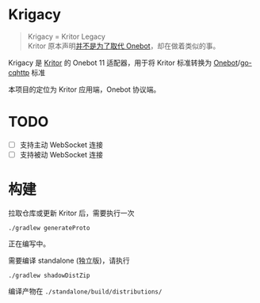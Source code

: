 # Krigacy

> Krigacy = Kritor Legacy  
> Kritor 原本声明[并不是为了取代 Onebot](https://github.com/KarinJS/kritor/commit/1ee33acec68922e58c9a4329b64de845ca390d32#diff-b335630551682c19a781afebcf4d07bf978fb1f8ac04c6bf87428ed5106870f5L23)，却在做着类似的事。

Krigacy 是 [Kritor](https://github.com/KarinJS/kritor) 的 Onebot 11 适配器，用于将 Kritor 标准转换为 [Onebot](https://11.onebot.dev)/[go-cqhttp](https://docs.go-cqhttp.org/api) 标准

本项目的定位为 Kritor 应用端，Onebot 协议端。

# TODO

+ [ ] 支持主动 WebSocket 连接
+ [ ] 支持被动 WebSocket 连接

# 构建

拉取仓库或更新 Kritor 后，需要执行一次
```shell
./gradlew generateProto
```

正在编写中。

需要编译 standalone (独立版)，请执行
```shell
./gradlew shadowDistZip
```
编译产物在 `./standalone/build/distributions/`
